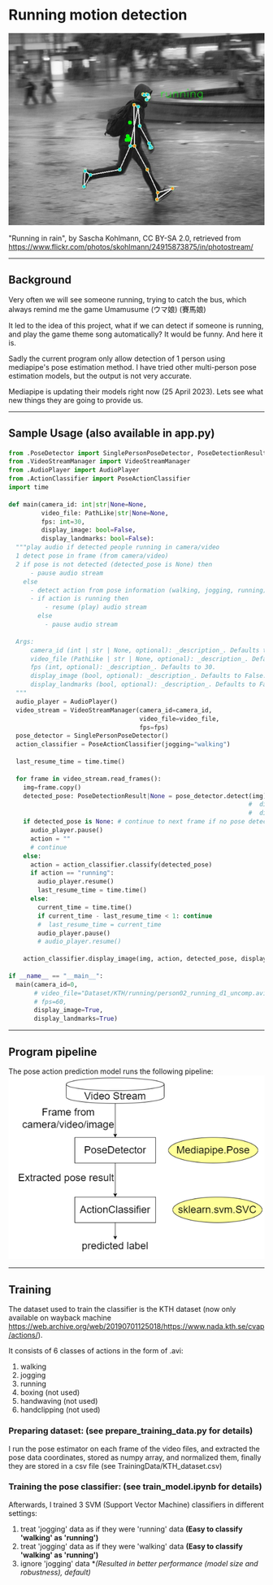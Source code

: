 # Running motion detection

![thumbnail](images/thumbnail.jpg)

"Running in rain", by Sascha Kohlmann, CC BY-SA 2.0, retrieved from https://www.flickr.com/photos/skohlmann/24915873875/in/photostream/

---

## Background

Very often we will see someone running, trying to catch the bus, which always remind me the game Umamusume (ウマ娘) (賽馬娘)

It led to the idea of this project, what if we can detect if someone is running, and play the game theme song automatically? It would be funny. And here it is.

Sadly the current program only allow detection of 1 person using mediapipe's pose estimation method. I have tried other multi-person pose estimation models, but the output is not very accurate.

Mediapipe is updating their models right now (25 April 2023). Lets see what new things they are going to provide us.

---

## Sample Usage (also available in app.py)

```python
from .PoseDetector import SinglePersonPoseDetector, PoseDetectionResult
from .VideoStreamManager import VideoStreamManager
from .AudioPlayer import AudioPlayer
from .ActionClassifier import PoseActionClassifier
import time

def main(camera_id: int|str|None=None, 
         video_file: PathLike|str|None=None,
         fps: int=30,
         display_image: bool=False,
         display_landmarks: bool=False):
  """play audio if detected people running in camera/video
  1 detect pose in frame (from camera/video)
  2 if pose is not detected (detected_pose is None) then
      - pause audio stream
    else 
      - detect action from pose information (walking, jogging, running)
      - if action is running then
          - resume (play) audio stream
        else
          - pause audio stream

  Args:
      camera_id (int | str | None, optional): _description_. Defaults to None.
      video_file (PathLike | str | None, optional): _description_. Defaults to None.
      fps (int, optional): _description_. Defaults to 30.
      display_image (bool, optional): _description_. Defaults to False.
      display_landmarks (bool, optional): _description_. Defaults to False.
  """
  audio_player = AudioPlayer()
  video_stream = VideoStreamManager(camera_id=camera_id,
                                    video_file=video_file,
                                    fps=fps)
  pose_detector = SinglePersonPoseDetector()
  action_classifier = PoseActionClassifier(jogging="walking")
  
  last_resume_time = time.time()
  
  for frame in video_stream.read_frames():
    img=frame.copy()
    detected_pose: PoseDetectionResult|None = pose_detector.detect(img)
                                                                  #  display_image=display_image,
                                                                  #  display_landmarks=display_landmarks)
    if detected_pose is None: # continue to next frame if no pose detected
      audio_player.pause()
      action = ""
      # continue  
    else:
      action = action_classifier.classify(detected_pose)
      if action == "running":
        audio_player.resume()
        last_resume_time = time.time()
      else:
        current_time = time.time()
        if current_time - last_resume_time < 1: continue
        #  last_resume_time = current_time
        audio_player.pause()
        # audio_player.resume()

    action_classifier.display_image(img, action, detected_pose, display_image, display_landmarks)

if __name__ == "__main__":
  main(camera_id=0,
       # video_file="Dataset/KTH/running/person02_running_d1_uncomp.avi",
       # fps=60,
       display_image=True,
       display_landmarks=True)

```

---



## Program pipeline 

The pose action prediction model runs the following pipeline:
![pipeline](images/pipeline.png)

---

## Training

The dataset used to train the classifier is the KTH dataset (now only available on wayback machine https://web.archive.org/web/20190701125018/https://www.nada.kth.se/cvap/actions/).

It consists of 6 classes of actions in the form of .avi:

1. walking
2. jogging
3. running
4. boxing (not used)
5. handwaving (not used)
6. handclipping (not used)

### Preparing dataset: (see prepare_training_data.py for details)

I run the pose estimator on each frame of the video files, and extracted the pose data coordinates, stored as numpy array, and normalized them, finally they are stored in a csv file (see TrainingData/KTH_dataset.csv)

### Training the pose classifier: (see train_model.ipynb for details)

Afterwards, I trained 3 SVM (Support Vector Machine) classifiers in different settings:

1. treat 'jogging' data as if they were 'running' data **(Easy to classify 'walking' as 'running')**
2. treat 'jogging' data as if they were 'walking' data **(Easy to classify 'walking' as 'running')**
3. ignore 'jogging' data **(Resulted in better performance (model size and robustness), *default)**

